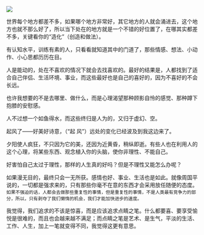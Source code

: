 ![](http://upload-images.jianshu.io/upload_images/3317226-534662a876d9180d.png?imageMogr2/auto-orient/strip%7CimageView2/2/w/1240)

世界每个地方都差不多，如果哪个地方非常好，其它地方的人就会涌进去，这个地方也就不那么好了，所以当下处在的地方就是一个不错的好位置了，在哪其实都差不多，关键看你的“造化”（创造和做法）。

有认知水平，训练有素的人，只看看就知道其中的门道了，那些情感、想法、小动作、小心思都历历在目。

人是能动的，处在不喜欢的情况下就会去找喜欢的。最好的结果是，人都找到了适合自己伴侣、生活环境、事业，而这些最好也是自己的喜好的，因为不喜好的不会长远。

也许我想要的不是去哪里、做什么，而是心理渴望那种顾影自怜的感觉、那种蹲下抱膝的安慰感。

人不过想一个如鱼得水，而这些终归是人为的，又归于虚幻、空。

起风了——好美好诗意，（“起 风”）远处的变化已经波及到我这边来了。

夕阳使人疯狂，不只因为它的美，还因为近黄昏，稍纵即逝。有些人也在利用人的这个心理，将某些东西、观念植入你的头脑，使你非理性、不能自己。

好害怕自己太过于理性，那样的人生真的好吗？但是不理性又能怎么办呢？

如果漫无目的，最终只会一无所获。感情也好、事业、生活也是如此。就像周国平说的，一切都是强求来的，只有那些你毫不在意的东西才会采用放任随便的态度。`如果不强迫的话，人都会去做那些重复性的事情，但是重复性的事情，不是人类最有竞争力的部分，所以，只有剥夺了我们懒惰的机会，我们才能加快进步的速度。`

我觉得，我们追求的不该是惊喜，而是应该追求点睛之笔。什么都要喜、要享受愉悦是很难的，而且也会越来越不满足；而点睛之笔是艺术、是生气，平淡的生活、工作、人生，加上一笔就变得不同，我觉得这更有意思。
